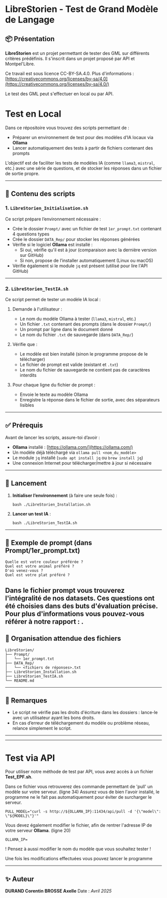 # LibreStorien - Test de Grand Modèle de Langage 

## 📦 Présentation

**LibreStorien** est un projet permettant de tester des GML sur différents critères prédéfinis. Il s'inscrit dans un projet proposé par API et Montpel'Libre. 

Ce travail est sous licence CC-BY-SA.4.0.
Plus d'informations : [https://creativecommons.org/licenses/by-sa/4.0](https://creativecommons.org/licenses/by-sa/4.0/)


Le test des GML peut s'effectuer en local ou par API. 

# Test en Local

Dans ce répositoire vous trouvez des scripts permettant de :
- Préparer un environnement de test pour des modèles d’IA locaux via **Ollama**
- Lancer automatiquement des tests à partir de fichiers contenant des prompts

L’objectif est de faciliter les tests de modèles IA (comme `llama3`, `mistral`, etc.) avec une série de questions, et de stocker les réponses dans un fichier de sortie propre.

---

## 📁 Contenu des scripts

### 1. `LibreStorien_Initialisation.sh`

Ce script prépare l’environnement nécessaire :

- Crée le dossier `Prompt/` avec un fichier de test `1er_prompt.txt` contenant 4 questions types
- Crée le dossier `DATA_Rep/` pour stocker les réponses générées
- Vérifie si le logiciel **Ollama** est installé :
  - Si oui, vérifie qu'il est à jour (comparaison avec la dernière version sur GitHub)
  - Si non, propose de l’installer automatiquement (Linux ou macOS)
- Vérifie également si le module `jq` est présent (utilisé pour lire l'API GitHub)

---

### 2. `LibreStorien_TestIA.sh`

Ce script permet de tester un modèle IA local :

1. Demande à l'utilisateur :
   - Le nom du modèle Ollama à tester (`llama3`, `mistral`, etc.)
   - Un fichier `.txt` contenant des prompts (dans le dossier `Prompt/`)
   - Un prompt par ligne dans le document donné
   - Le nom du fichier `.txt` de sauvegarde (dans `DATA_Rep/`)

2. Vérifie que :
   - Le modèle est bien installé (sinon le programme propose de le télécharger)
   - Le fichier de prompt est valide (existant et `.txt`)
   - Le nom du fichier de sauvegarde ne contient pas de caractères interdits

3. Pour chaque ligne du fichier de prompt :
   - Envoie le texte au modèle Ollama
   - Enregistre la réponse dans le fichier de sortie, avec des séparateurs lisibles

---

## ✅ Prérequis

Avant de lancer les scripts, assure-toi d’avoir :

- **Ollama** installé : [https://ollama.com/](https://ollama.com/)
- Un modèle déjà téléchargé via `ollama pull <nom_du_modèle>`
- Le module `jq` installé (`sudo apt install jq` ou `brew install jq`)
- Une connexion Internet pour télécharger/mettre à jour si nécessaire

---

## 🚀 Lancement

1. **Initialiser l’environnement** (à faire une seule fois) :
   ```
   bash ./LibreStorien_Installation.sh
   ```

2. **Lancer un test IA** :
   ```
   bash ./LibreStorien_TestIA.sh
   ```

---

## 🧪 Exemple de prompt (dans Prompt/1er_prompt.txt)

```
Quelle est votre couleur préférée ?
Quel est votre animal préféré ?
D'où venez-vous ?
Quel est votre plat préféré ?
```
Dans le fichier prompt vous trouverez l'intégralité de nos datasets. Ces questions ont été choisies dans des buts d'évaluation précise. Pour plus d'informations vous pouvez-vous référer à notre rapport : . 
---

## 📂 Organisation attendue des fichiers

```
LibreStorien/
├── Prompt/
│   └── 1er_prompt.txt
├── DATA_Rep/
│   └── <fichiers de réponses>.txt
├── LibreStorien_Installation.sh
├── LibreStorien_TestIA.sh
└── README.md
```

---

## 🔐 Remarques

- Le script ne vérifie pas les droits d'écriture dans les dossiers : lance-le avec un utilisateur ayant les bons droits.
- En cas d’erreur de téléchargement du modèle ou problème réseau, relance simplement le script.

---
---
# Test via API 

Pour utiliser notre méthode de test par API, vous avez accès à un fichier **Test_EPF.sh**.

Dans ce fichier vous retrouverez des commande permettant de 'pull' un modèle sur votre serveur. (ligne 34)
Assurez vous de bien l'avoir installé, le programme ne le fait pas automatiquement pour éviter de surcharger le serveur.

```
PULL_MODEL="curl -s http://${OLLAMA_IP}:11434/api/pull -d '{\"model\": \"${MODEL}\"}'"
```

Vous devez également modifier le fichier, afin de rentrer l'adresse IP de votre serveur **Ollama**. (ligne 20) 

```
OLLAMA_IP=
```

! Pensez à aussi modifier le nom du modèle que vous souhaitez tester ! 

Une fois les modifications effectuées vous pouvez lancer le programme 

---

## ✨ Auteur

**DURAND Corentin**
**BROSSE Axelle**
Date : *Avril 2025*
